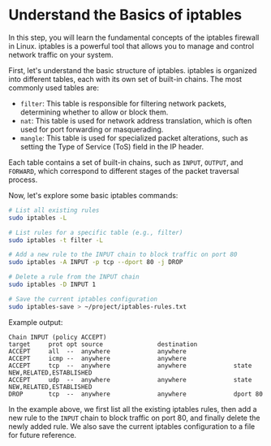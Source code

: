 # Understand the Basics of iptables

In this step, you will learn the fundamental concepts of the iptables firewall in Linux. iptables is a powerful tool that allows you to manage and control network traffic on your system.

First, let's understand the basic structure of iptables. iptables is organized into different tables, each with its own set of built-in chains. The most commonly used tables are:

- `filter`: This table is responsible for filtering network packets, determining whether to allow or block them.
- `nat`: This table is used for network address translation, which is often used for port forwarding or masquerading.
- `mangle`: This table is used for specialized packet alterations, such as setting the Type of Service (ToS) field in the IP header.

Each table contains a set of built-in chains, such as `INPUT`, `OUTPUT`, and `FORWARD`, which correspond to different stages of the packet traversal process.

Now, let's explore some basic iptables commands:

```bash
# List all existing rules
sudo iptables -L

# List rules for a specific table (e.g., filter)
sudo iptables -t filter -L

# Add a new rule to the INPUT chain to block traffic on port 80
sudo iptables -A INPUT -p tcp --dport 80 -j DROP

# Delete a rule from the INPUT chain
sudo iptables -D INPUT 1

# Save the current iptables configuration
sudo iptables-save > ~/project/iptables-rules.txt
```

Example output:

```
Chain INPUT (policy ACCEPT)
target     prot opt source               destination
ACCEPT     all  --  anywhere             anywhere
ACCEPT     icmp --  anywhere             anywhere
ACCEPT     tcp  --  anywhere             anywhere             state NEW,RELATED,ESTABLISHED
ACCEPT     udp  --  anywhere             anywhere             state NEW,RELATED,ESTABLISHED
DROP       tcp  --  anywhere             anywhere             dport 80
```

In the example above, we first list all the existing iptables rules, then add a new rule to the `INPUT` chain to block traffic on port 80, and finally delete the newly added rule. We also save the current iptables configuration to a file for future reference.
